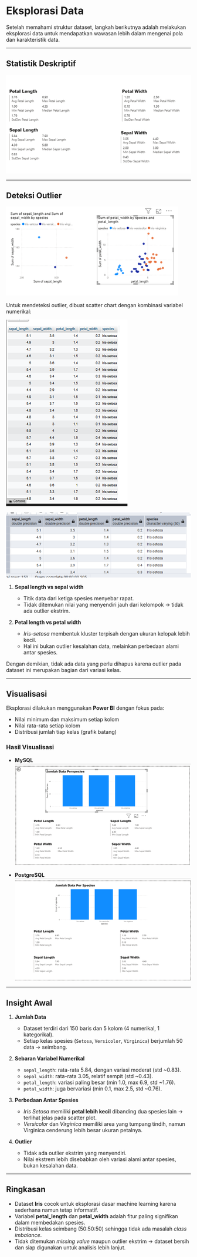 # Eksplorasi Data

Setelah memahami struktur dataset, langkah berikutnya adalah melakukan eksplorasi data untuk mendapatkan wawasan lebih dalam mengenai pola dan karakteristik data.

---

## Statistik Deskriptif

![Statistik deskriptif dataset Iris (PostgreSQL)](../_build/html/_static/images/statistik_deskriptif_postgre.png)

---

## Deteksi Outlier

![Deteksi outlier dataset Iris (PostgreSQL)](../_build/html/_static/images/deteksi_outlier_postgre.png)

Untuk mendeteksi outlier, dibuat scatter chart dengan kombinasi variabel numerikal:

![Tabel Iris dari MySQL lokal](../_build/html/_static/images/data_iris_mysql.png)

![Tabel Iris dari PostgreSQL lokal](../_build/html/_static/images/data_iris_postgre.png)

1. **Sepal length vs sepal width**  
   - Titik data dari ketiga spesies menyebar rapat.  
   - Tidak ditemukan nilai yang menyendiri jauh dari kelompok → tidak ada outlier ekstrim.  

2. **Petal length vs petal width**  
   - *Iris-setosa* membentuk kluster terpisah dengan ukuran kelopak lebih kecil.  
   - Hal ini bukan outlier kesalahan data, melainkan perbedaan alami antar spesies.  

Dengan demikian, tidak ada data yang perlu dihapus karena outlier pada dataset ini merupakan bagian dari variasi kelas.

---

## Visualisasi

Eksplorasi dilakukan menggunakan **Power BI** dengan fokus pada:

- Nilai minimum dan maksimum setiap kolom  
- Nilai rata-rata setiap kolom  
- Distribusi jumlah tiap kelas (grafik batang)  

### Hasil Visualisasi

- **MySQL**  
  ![Eksplorasi data dengan Power BI (MySQL)](../_build/html/_static/images/eksplorasi_data_mysql.png)

- **PostgreSQL**  
  ![Eksplorasi data dengan Power BI (PostgreSQL)](../_build/html/_static/images/eksplorasi_data_postgre.png)

---

## Insight Awal

1. **Jumlah Data**  
   - Dataset terdiri dari 150 baris dan 5 kolom (4 numerikal, 1 kategorikal).  
   - Setiap kelas spesies (`Setosa`, `Versicolor`, `Virginica`) berjumlah 50 data → seimbang.  

2. **Sebaran Variabel Numerikal**  
   - `sepal_length`: rata-rata 5.84, dengan variasi moderat (std ~0.83).  
   - `sepal_width`: rata-rata 3.05, relatif sempit (std ~0.43).  
   - `petal_length`: variasi paling besar (min 1.0, max 6.9, std ~1.76).  
   - `petal_width`: juga bervariasi (min 0.1, max 2.5, std ~0.76).  

3. **Perbedaan Antar Spesies**  
   - *Iris Setosa* memiliki **petal lebih kecil** dibanding dua spesies lain → terlihat jelas pada scatter plot.  
   - *Versicolor* dan *Virginica* memiliki area yang tumpang tindih, namun Virginica cenderung lebih besar ukuran petalnya.  

4. **Outlier**  
   - Tidak ada outlier ekstrim yang menyendiri.  
   - Nilai ekstrem lebih disebabkan oleh variasi alami antar spesies, bukan kesalahan data.  

---

## Ringkasan

- Dataset **Iris** cocok untuk eksplorasi dasar machine learning karena sederhana namun tetap informatif.  
- Variabel **petal_length** dan **petal_width** adalah fitur paling signifikan dalam membedakan spesies.  
- Distribusi kelas seimbang (50:50:50) sehingga tidak ada masalah *class imbalance*.  
- Tidak ditemukan *missing value* maupun outlier ekstrim → dataset bersih dan siap digunakan untuk analisis lebih lanjut.  
